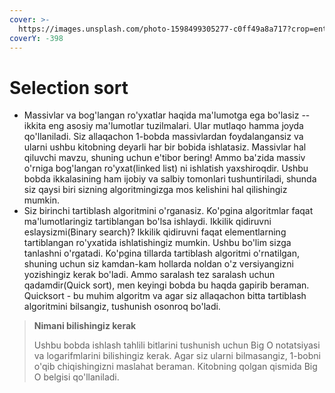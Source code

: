 ```yaml
---
cover: >-
  https://images.unsplash.com/photo-1598499305277-c0ff49a8a717?crop=entropy&cs=srgb&fm=jpg&ixid=M3wxOTcwMjR8MHwxfHNlYXJjaHw4fHxjb2xvdXJ8ZW58MHx8fHwxNjg5NTAxMzI1fDA&ixlib=rb-4.0.3&q=85
coverY: -398
---
```


# Selection sort

* Massivlar va bog'langan ro'yxatlar haqida ma'lumotga ega bo'lasiz -- ikkita eng asosiy ma'lumotlar tuzilmalari. Ular mutlaqo hamma joyda qo'llaniladi. Siz allaqachon 1-bobda massivlardan foydalangansiz va ularni ushbu kitobning deyarli har bir bobida ishlatasiz. Massivlar hal qiluvchi mavzu, shuning uchun e'tibor bering! Ammo ba'zida massiv o'rniga bog'langan ro'yxat(linked list) ni ishlatish yaxshiroqdir. Ushbu bobda ikkalasining ham ijobiy va salbiy tomonlari tushuntiriladi, shunda siz qaysi biri sizning algoritmingizga mos kelishini hal qilishingiz mumkin.
* Siz birinchi tartiblash algoritmini o'rganasiz. Ko'pgina algoritmlar faqat ma'lumotlaringiz tartiblangan bo'lsa ishlaydi. Ikkilik qidiruvni eslaysizmi(Binary search)? Ikkilik qidiruvni faqat elementlarning tartiblangan ro'yxatida ishlatishingiz mumkin. Ushbu bo'lim sizga tanlashni o'rgatadi. Ko'pgina tillarda tartiblash algoritmi o'rnatilgan, shuning uchun siz kamdan-kam hollarda noldan o'z versiyangizni yozishingiz kerak bo'ladi. Ammo saralash tez saralash uchun qadamdir(Quick sort), men keyingi bobda bu haqda gapirib beraman. Quicksort - bu muhim algoritm va agar siz allaqachon bitta tartiblash algoritmini bilsangiz, tushunish osonroq bo'ladi.

> **Nimani bilishingiz kerak**
>
> Ushbu bobda ishlash tahlili bitlarini tushunish uchun Big O notatsiyasi va logarifmlarini bilishingiz kerak. Agar siz ularni bilmasangiz, 1-bobni o'qib chiqishingizni maslahat beraman. Kitobning qolgan qismida Big O belgisi qo'llaniladi.
